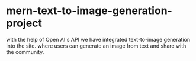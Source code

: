 # mern-text-to-image-generation-project
with the help of Open AI's API we have integrated text-to-image generation into the site. where users can generate an image from text and share with the community.
